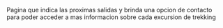 Pagina que indica las proximas salidas y brinda una opcion de contacto para poder acceder a mas informacion sobre cada excursion de trekking
